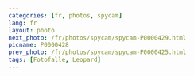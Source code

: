 ```yaml
---
categories: [fr, photos, spycam]
lang: fr
layout: photo
next_photo: /fr/photos/spycam/spycam-P0000429.html
picname: P0000428
prev_photo: /fr/photos/spycam/spycam-P0000425.html
tags: [Fotofalle, Leopard]
---
```

